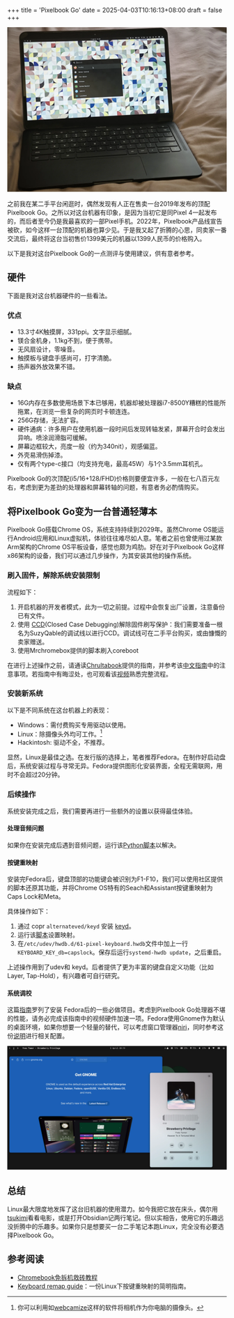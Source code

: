 +++
title = 'Pixelbook Go'
date = 2025-04-03T10:16:13+08:00
draft = false
+++

![Pixelbook Go运行Fedora](machine.jpg)

之前我在某二手平台闲逛时，偶然发现有人正在售卖一台2019年发布的顶配Pixelbook Go。之所以对这台机器有印象，是因为当初它是同Pixel 4一起发布的，而后者至今仍是我最喜欢的一部Pixel手机。2022年，Pixelbook产品线宣告被砍，如今这样一台顶配的机器也算少见。于是我又起了折腾的心思，同卖家一番交流后，最终将这台当初售价1399美元的机器以1399人民币的价格购入。

以下是我对这台Pixelbook Go的一点测评与使用建议，供有意者参考。

## 硬件

下面是我对这台机器硬件的一些看法。

### 优点

*   13.3寸4K触摸屏，331ppi。文字显示细腻。
*   镁合金机身，1.1kg不到，便于携带。
*   无风扇设计，零噪音。
*   触摸板与键盘手感尚可，打字清脆。
*   扬声器外放效果不错。

### 缺点

*   16G内存在多数使用场景下本已够用，机器却被处理器i7-8500Y糟糕的性能所拖累，在浏览一些复杂的网页时卡顿连连。
*   256G存储，无法扩容。
*   硬件通病：许多用户在使用机器一段时间后发现转轴发紧，屏幕开合时会发出异响。喷涂润滑脂可缓解。
*   屏幕边框较大，亮度一般（约为340nit），观感偏蓝。
*   外壳易滑伤掉漆。
*   仅有两个type-c接口（均支持充电，最高45W）与1个3.5mm耳机孔。

Pixelbook Go的次顶配(i5/16+128/FHD)价格则要便宜许多，一般在七八百元左右，考虑到更为差劲的处理器和屏幕转轴的问题，有意者务必酌情购买。

## 将Pixelbook Go变为一台普通轻薄本

Pixelbook Go搭载Chrome OS，系统支持持续到2029年。虽然Chrome OS能运行Android应用和Linux虚拟机，体验往往难尽如人意。笔者之前也曾使用过某款Arm架构的Chrome OS平板设备，感觉也颇为鸡肋。好在对于Pixelbook Go这样x86架构的设备，我们可以通过几步操作，为其安装其他的操作系统。

### 刷入固件，解除系统安装限制

流程如下：

1.  开启机器的开发者模式，此为一切之前提。过程中会恢复出厂设置，注意备份已有文件。
2.  使用 [CCD](https://chromium.googlesource.com/chromiumos/third_party/hdctools/+/HEAD/docs/ccd.md)(Closed Case Debugging)解除固件刷写保护：我们需要准备一根名为SuzyQable的调试线以进行CCD。调试线可在二手平台购买，或由慷慨的卖家赠送。
3.  使用Mrchromebox提供的脚本刷入coreboot

在进行上述操作之前，请通读[Chrultabook](https://docs.chrultrabook.com/)提供的指南，并参考该[中文指南](https://hollywoo.de/posts/chrultra/)中的注意事项。若指南中有晦涩处，也可观看该[视频](https://www.bilibili.com/video/BV1fD421W7c1)熟悉完整流程。

### 安装新系统

以下是不同系统在这台机器上的表现：

*   Windows：需付费购买专用驱动以使用。
*   Linux：除摄像头外均可工作。[^1]
*   Hackintosh: 驱动不全，不推荐。

显然，Linux是最佳之选。在发行版的选择上，笔者推荐Fedora。在制作好启动盘后，系统安装过程与寻常无异。Fedora提供图形化安装界面，全程无需联网，用时不会超过20分钟。

### 后续操作

系统安装完成之后，我们需要再进行一些额外的设置以获得最佳体验。

#### 处理音频问题

如果你在安装完成后遇到音频问题，运行该[Python脚本](https://github.com/WeirdTreeThing/chromebook-linux-audio)以解决。

#### 按键重映射

安装完Fedora后，键盘顶部的功能键会被识别为F1-F10，我们可以使用社区提供的脚本还原其功能，并将Chrome OS特有的Seach和Assistant按键重映射为Caps Lock和Meta。  
  
具体操作如下：

1.  通过 copr `alternateved/keyd` 安装 [keyd](https://github.com/rvaiya/keyd)。
2.  运行该[脚本](https://github.com/WeirdTreeThing/cros-keyboard-map)设置映射。
3.  在`/etc/udev/hwdb.d/61-pixel-keyboard.hwdb`文件中加上一行 `KEYBOARD_KEY_db=capslock`。保存后运行`systemd-hwdb update`，之后重启。

上述操作用到了udev和 keyd。后者提供了更为丰富的键盘自定义功能（比如Layer, Tap-Hold），有兴趣者可自行研究。

#### 系统调校

这篇[指南](https://github.com/devangshekhawat/Fedora-41-Post-Install-Guide)罗列了安装 Fedora后的一些必做项目。考虑到Pixelbook Go处理器不堪的性能，请务必完成该指南中的视频硬件加速一项。Fedora使用Gnome作为默认的桌面环境，如果你想要一个轻量的替代，可以考虑窗口管理器[niri](https://github.com/YaLTeR/niri)，同时参考这份[说明](https://github.com/YaLTeR/niri/discussions/325#discussioncomment-11498174)进行相关配置。

![在niri下运行Firefox和Amberol](screenshot.png)

## 总结

Linux最大限度地发挥了这台旧机器的使用潜力。如今我把它放在床头，偶尔用[tsukimi](https://tsukimi.tsuna.moe/)看看电影，或是打开Obsidian记两行笔记。但以实相告，使用它的乐趣远没折腾中的乐趣多。如果你只是想要买一台二手笔记本跑Linux，完全没有必要选择Pixelbook Go。

## 参考阅读

*   [Chromebook免拆机救砖教程](https://hollywoo.de/posts/unbrick/)
*   [Keyboard remap guide](https://github.com/Alekamerlin/keyaboard-remap-guide)：一份Linux下按键重映射的简明指南。

[^1]: 你可以利用如[webcamize](https://github.com/cowtoolz/webcamize?tab=readme-ov-file)这样的软件将相机作为你电脑的摄像头。
